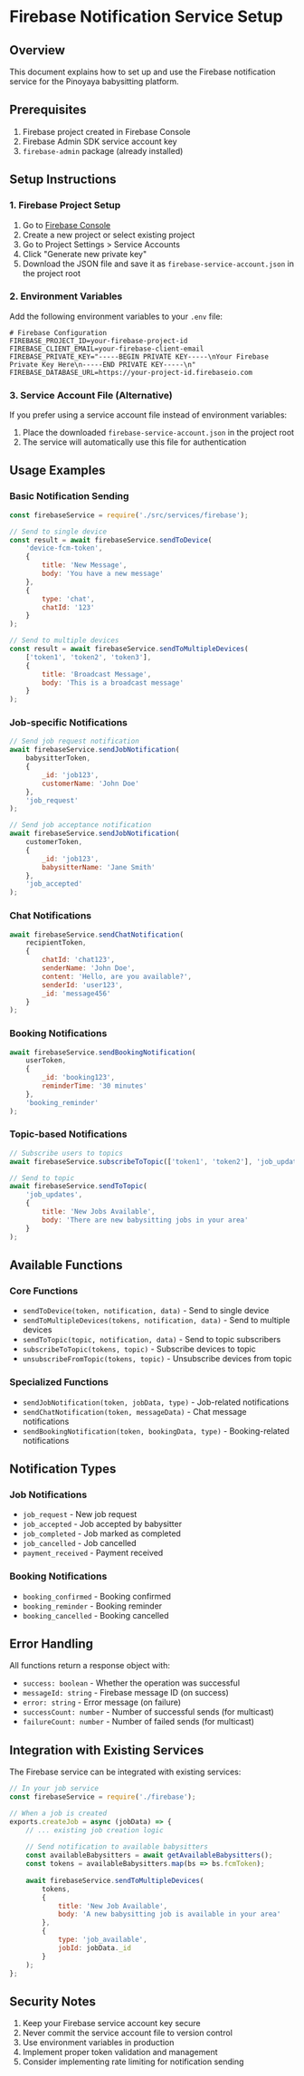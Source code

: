 # Firebase Notification Service Setup

## Overview
This document explains how to set up and use the Firebase notification service for the Pinoyaya babysitting platform.

## Prerequisites
1. Firebase project created in Firebase Console
2. Firebase Admin SDK service account key
3. `firebase-admin` package (already installed)

## Setup Instructions

### 1. Firebase Project Setup
1. Go to [Firebase Console](https://console.firebase.google.com/)
2. Create a new project or select existing project
3. Go to Project Settings > Service Accounts
4. Click "Generate new private key"
5. Download the JSON file and save it as `firebase-service-account.json` in the project root

### 2. Environment Variables
Add the following environment variables to your `.env` file:

```env
# Firebase Configuration
FIREBASE_PROJECT_ID=your-firebase-project-id
FIREBASE_CLIENT_EMAIL=your-firebase-client-email
FIREBASE_PRIVATE_KEY="-----BEGIN PRIVATE KEY-----\nYour Firebase Private Key Here\n-----END PRIVATE KEY-----\n"
FIREBASE_DATABASE_URL=https://your-project-id.firebaseio.com
```

### 3. Service Account File (Alternative)
If you prefer using a service account file instead of environment variables:
1. Place the downloaded `firebase-service-account.json` in the project root
2. The service will automatically use this file for authentication

## Usage Examples

### Basic Notification Sending
```javascript
const firebaseService = require('./src/services/firebase');

// Send to single device
const result = await firebaseService.sendToDevice(
    'device-fcm-token',
    {
        title: 'New Message',
        body: 'You have a new message'
    },
    {
        type: 'chat',
        chatId: '123'
    }
);

// Send to multiple devices
const result = await firebaseService.sendToMultipleDevices(
    ['token1', 'token2', 'token3'],
    {
        title: 'Broadcast Message',
        body: 'This is a broadcast message'
    }
);
```

### Job-specific Notifications
```javascript
// Send job request notification
await firebaseService.sendJobNotification(
    babysitterToken,
    {
        _id: 'job123',
        customerName: 'John Doe'
    },
    'job_request'
);

// Send job acceptance notification
await firebaseService.sendJobNotification(
    customerToken,
    {
        _id: 'job123',
        babysitterName: 'Jane Smith'
    },
    'job_accepted'
);
```

### Chat Notifications
```javascript
await firebaseService.sendChatNotification(
    recipientToken,
    {
        chatId: 'chat123',
        senderName: 'John Doe',
        content: 'Hello, are you available?',
        senderId: 'user123',
        _id: 'message456'
    }
);
```

### Booking Notifications
```javascript
await firebaseService.sendBookingNotification(
    userToken,
    {
        _id: 'booking123',
        reminderTime: '30 minutes'
    },
    'booking_reminder'
);
```

### Topic-based Notifications
```javascript
// Subscribe users to topics
await firebaseService.subscribeToTopic(['token1', 'token2'], 'job_updates');

// Send to topic
await firebaseService.sendToTopic(
    'job_updates',
    {
        title: 'New Jobs Available',
        body: 'There are new babysitting jobs in your area'
    }
);
```

## Available Functions

### Core Functions
- `sendToDevice(token, notification, data)` - Send to single device
- `sendToMultipleDevices(tokens, notification, data)` - Send to multiple devices
- `sendToTopic(topic, notification, data)` - Send to topic subscribers
- `subscribeToTopic(tokens, topic)` - Subscribe devices to topic
- `unsubscribeFromTopic(tokens, topic)` - Unsubscribe devices from topic

### Specialized Functions
- `sendJobNotification(token, jobData, type)` - Job-related notifications
- `sendChatNotification(token, messageData)` - Chat message notifications
- `sendBookingNotification(token, bookingData, type)` - Booking-related notifications

## Notification Types

### Job Notifications
- `job_request` - New job request
- `job_accepted` - Job accepted by babysitter
- `job_completed` - Job marked as completed
- `job_cancelled` - Job cancelled
- `payment_received` - Payment received

### Booking Notifications
- `booking_confirmed` - Booking confirmed
- `booking_reminder` - Booking reminder
- `booking_cancelled` - Booking cancelled

## Error Handling
All functions return a response object with:
- `success: boolean` - Whether the operation was successful
- `messageId: string` - Firebase message ID (on success)
- `error: string` - Error message (on failure)
- `successCount: number` - Number of successful sends (for multicast)
- `failureCount: number` - Number of failed sends (for multicast)

## Integration with Existing Services
The Firebase service can be integrated with existing services:

```javascript
// In your job service
const firebaseService = require('./firebase');

// When a job is created
exports.createJob = async (jobData) => {
    // ... existing job creation logic
    
    // Send notification to available babysitters
    const availableBabysitters = await getAvailableBabysitters();
    const tokens = availableBabysitters.map(bs => bs.fcmToken);
    
    await firebaseService.sendToMultipleDevices(
        tokens,
        {
            title: 'New Job Available',
            body: 'A new babysitting job is available in your area'
        },
        {
            type: 'job_available',
            jobId: jobData._id
        }
    );
};
```

## Security Notes
1. Keep your Firebase service account key secure
2. Never commit the service account file to version control
3. Use environment variables in production
4. Implement proper token validation and management
5. Consider implementing rate limiting for notification sending 